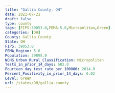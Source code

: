 ```yaml
---
title: "Gallia County, OH"
date: 2021-07-21
draft: false
type: county
tags: [FIPS:39053.0,FEMA:5.0,Micropolitan,Green]
categories: [OH]
County: Gallia County
State: OH
FIPS: 39053.0
FEMA_Region: 5.0
Population: 29898.0
NCHS_Urban_Rural_Classification: Micropolitan
Tests_in_prior_14_days: 602.0
Fourteen_day_test_rate_per_100000: 2014.0
Percent_Positivity_in_prior_14_days: 0.02
Level: Green
url: /states/OH/gallia-county
---
```



